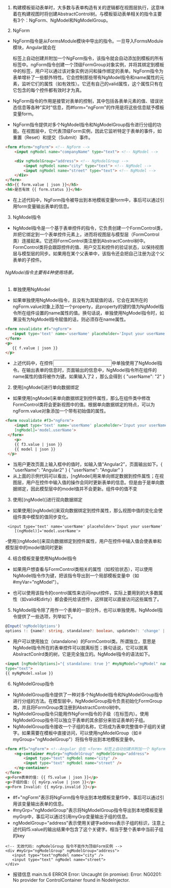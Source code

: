 1. 构建模板驱动表单时，大多数与表单构造有关的逻辑都在视图层执行，这意味着在构建视图时将创建AbstractControl树。与模板驱动表单相关的指令主要有3个：NgForm、NgModel和NgModelGroup。

2. NgForm
- NgForm指令是从FormsModule模块中导出的指令。一旦导入FormsModule模块，Angular就会在<form>标签上自动创建并附加一个NgForm指令，该指令就会自动添加到模板的所有<form>标签中。ngForm指令创建一个顶级FormGroup对象实例，并将其绑定到模板中的<form>标签，用户可以通过该对象实例访问和操作绑定的表单。NgForm指令为表单增补了一些额外特性。它会控制那些带有NgModel指令和name属性的元素，监听它们的属性（如有效性）。它还有自己的valid属性，这个属性只有在它包含的每个控件都有效时才为真。

- NgForm指令的作用是接管对表单的控制，其中包括各表单元素的值、错误状态信息等各种“实时”信息，而#form="ngForm"的作用是将这些信息赋予模板变量form。

- NgForm指令提供对多个NgModel指令和NgModelGroup指令进行分组的功能。在视图层中，它代表顶级Form实例，因此它监听特定于表单的事件，如重置（Reset）和提交（Submit）事件。

```html
<form #form="ngForm"> <!-- NgForm -->
    <input ngModel name="companyName" type="text"> <!-- NgModel -->

    <div ngModelGroup="address"> <!-- NgModelGroup -->
        <input ngModel name="city" type="text"> <!-- NgModel -->
        <input ngModel name="street" type="text"> <!-- NgModel -->
    </div>
</form>
<h5>{{ form.value | json }}</h5>
<h6>是否有效 {{ form.status }}</h6>
```
- 在上述代码中，NgForm指令被导出到本地模板变量form中，事后可以通过引用form变量输出表单的信息。


3. NgModel指令
- NgModel指令是一个基于表单控件的指令，它负责创建一个FormControl类，并把它绑定到一个表单控件元素上，进而将视图层与模型层（FormControl类）连接起来。它还将FormControl类注册到AbstractControl树中。FormControl类将会跟踪控件的值、用户交互和控件的验证状态，以保持视图层与模型层的同步。如果用在某个父表单中，该指令还会把自己注册为这个父表单的子控件。

###### NgModel指令主要有4种使用场景。
1. 单独使用NgModel
- 如果单独使用NgModel指令，且没有为其赋值的话，它会在其所在的ngForm.value对象上添加一个property，此property的键的值为NgModel指令所在组件设置的name属性的值。换句话说，单独使用NgModel指令时，如果没有为NgModel指令赋值的话，则必须存在name属性。

```html
<form novalidate #f="ngForm">
   <input type='text' name='userName' placeholder='Input your userName' ngModel>
</form>
<p>
   {{ f.value | json }}   
</p>
```
- 上述代码中，在控件<input>中单独使用了NgModel指令。在输出表单的信息时，页面输出的信息中，NgModel指令所在组件的name属性的值将被作为键。如果输入了2 ，那么会得到 { "userName": "2" }

2. 使用[ngModel]进行单向数据绑定
- 如果使用[ngModel]来单向数据绑定到控件属性，那么在组件类中修改FormControl类将会更新视图中的值。根据单向数据绑定的特点，可以为ngForm.value对象添加一个带有初始值的属性。

```html
<form novalidate #f3="ngForm">
    <input type='text' name='userName' placeholder='Input your userName'
    [ngModel]='model.userName'>
 </form>
    <p>
    {{ f3.value | json }}
    {{ model | json }}
 </p>
```

- 当用户更改页面上输入框中的值时，如输入值“Angular2”，页面输出如下。{ "userName": "Angular2" } { "userName": "Angular" }
- 从上面的示例代码可以看出，[ngModel]用来单向绑定数据到控件属性；在视图层，用户在控件中输入值的操作会同时更新表单的信息。但是由于是单向数据绑定，因此模型层中的model值并不会更新。组件中的值不变

3. 使用[(ngModel)]进行双向数据绑定
- 如果使用[(ngModel)]来双向数据绑定到控件属性，那么视图中值的变化会使组件类中模型的值同步变化。
```
 <input type='text' name='userName' placeholder='Input your userName'
    [(ngModel)]='model.userName'>
```
-使用[(ngModel)]来双向数据绑定到控件属性，用户在控件中输入值会使表单和模型层中的model值同时更新

4. 结合模板变量使用NgModel指令
- 如果用户想查看与FormControl类相关的属性（如校验状态），可以使用NgModel指令作为键，把该指令导出到一个局部模板变量中（如#myVar="ngModel"）。

- 也可以使用该指令的control属性来访问input控件，实际上要用到的大多数属性（如valid和dirty）都会委托给该控件，这样就可以直接访问这些属性了。

5. NgModel指令除了用作一个表单的一部分外，也可以单独使用。NgModel指令提供了一些选项，列举如下。
```ts
@Input('ngModelOptions')
options !: {name?: string, standalone?: boolean, updateOn?: 'change' | 'blur' | 'submit'};
```
- 用户可以使用独立（standalone）的FormControl类。所谓独立，意思是NgModel指令所在的表单控件可以脱离<form>标签；换句话说，它可以脱离AbslractConlrd类的树，它是完全独立的。NgModel指令的语法如下。

```html
<input [ngModelOptions]="{ standalone: true }" #myNgModel="ngModel" name="name" ngModel 
type="text">
{{ myNgModel.value }}
```

6. NgModelGroup指令
- NgModelGroup指令提供了一种对多个NgModel指令和NgModelGroup指令进行分组的方法。在模型层中，NgModelGroup指令负责初始化FormGroup类，并且将FormGroup类注册到AbstractControl树中。
- NgModelGroup指令只能用作NgForm指令的子级（在<form>标签内）。使用NgModelGroup指令可以独立于表单的其余部分来验证表单的子组。
- NgModelGroup指令接收一个子组的名称，它将成为表单完整值中子组的关键字。如果需要在模板中直接访问，可以使用ngModelGroup（如＃myGroup="ngModelGroup"）将指令导出到本地模板变量中。

```html
<form #f5="ngForm"> <!--Angular 会在 <form> 标签上自动创建并附加一个 NgForm 指令 -->
    <ng-container #myGrp="ngModelGroup" ngModelGroup="address">
        <input type="text" ngModel name="city" />
        <input type="text" ngModel name="street" />
    </ng-container>
</form>
<p>Form表单的值: {{ f5.value | json }}</p>
<p>子组的值: {{ myGrp.value | json }}</p>
<p>Form Invalid: {{ myGrp.invalid }}</p>
```
- #f="ngForm"表示将NgForm指令导出到本地模板变量f5中，事后可以通过引用该变量输出表单的信息。
- #myGrp="ngModelGroup"表示将NgModelGroup指令导出到本地模板变量myGrp中，事后可以通过引用myGrp变量输出子组的信息。
- ngModelGroup="address"表示使用关键字address表示子组的标识，注意上述代码f5.value的输出结果中包含了这个关键字。相当于整个表单中当前子组的key

```
<!-- 无效代码: ngModelGroup 指令不能作为顶级Form实例 -->
<div #myGrp="ngModelGroup" ngModelGroup="address">
   <input type="text"ngModel name="city" />
   <input type="text" ngModel name="street">
</div>
```
- 报错信息 main.ts:6 ERROR Error: Uncaught (in promise): Error: NG0201: No provider for ControlContainer found in NodeInjector.
